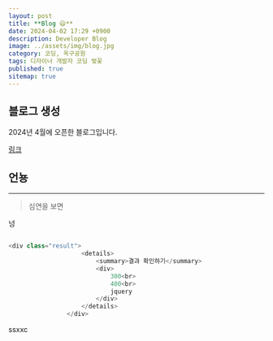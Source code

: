 ```yaml
---
layout: post
title: **Blog 😃**
date: 2024-04-02 17:29 +0900
description: Developer Blog
image: ../assets/img/blog.jpg
category: 코딩, 옥구공원
tags: 디자이너 개발자 코딩 벚꽃
published: true
sitemap: true
---
```


## 블로그 생성
2024년 4월에 오픈한 블로그입니다.


[링크](https://github.com/Hyeji1364/class2024)

## 언뇽

<hr/>

> 심연을 보면 


넝

```javascript

<div class="result">
                    <details>
                        <summary>결과 확인하기</summary>
                        <div>
                            300<br>
                            400<br>
                            jquery
                        </div>
                    </details>
                </div>
```

ssxxc
